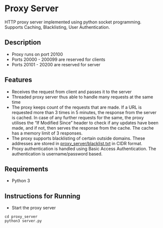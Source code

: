 # Proxy Server
HTTP proxy server implemented using python socket programming. Supports Caching, Blacklisting, User Authentication.

## Description
- Proxy runs on port 20100
- Ports 20000 - 200099 are reserved for clients
- Ports 20101 - 20200 are reserved for server
## Features
- Receives the request from client and passes it to the server
- Threaded proxy server thus able to handle many requests at the same time
- The proxy keeps count of the requests that are made. If a URL is requested more than 3 times in 5 minutes, the response from the server is cached. In case of any further requests for the same, the proxy utilises the “If Modified Since” header to check if any updates have been made, and if not, then serves the response from the cache. The cache has a memory limit of 3 responses.
- The proxy supports blacklisting of certain outside domains. These addresses are stored in [proxy_server/blacklist.txt](https://github.com/h-sinha/Proxy-Server/blob/master/proxy_server/blacklist.txt) in CIDR format.
- Proxy authentication is handled using Basic Access Authentication. The authentication is username/password based.
## Requirements
- Python 3
## Instructions for Running
- Start the proxy server 
```
cd proxy_server
python3 server.py
```
